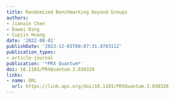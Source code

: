 ```yaml
---
title: Randomized Benchmarking beyond Groups
authors:
- Jianxin Chen
- Dawei Ding
- Cupjin Huang
date: '2022-08-01'
publishDate: '2023-12-01T00:07:31.070311Z'
publication_types:
- article-journal
publication: '*PRX Quantum*'
doi: 10.1103/PRXQuantum.3.030320
links:
- name: URL
  url: https://link.aps.org/doi/10.1103/PRXQuantum.3.030320
---
```

